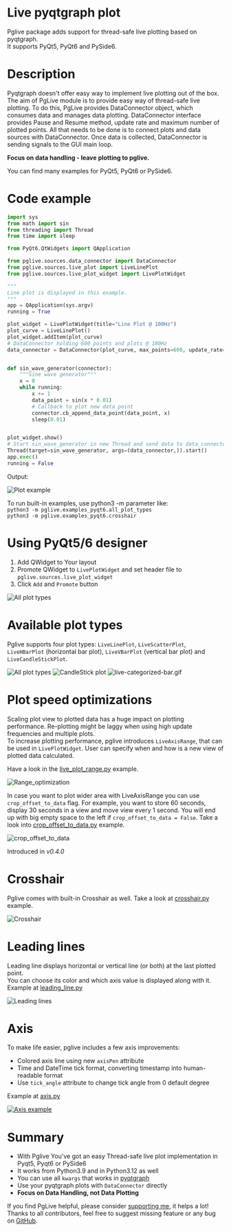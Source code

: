 # Live pyqtgraph plot

Pglive package adds support for thread-safe live plotting based on pyqtgraph.  
It supports PyQt5, PyQt6 and PySide6.

# Description #

Pyqtgraph doesn't offer easy way to implement live plotting out of the box.
The aim of PgLive module is to provide easy way of thread-safe live plotting.
To do this, PgLive provides DataConnector object, which consumes data 
and manages data plotting. DataConnector interface provides Pause and Resume method, update rate and maximum number of
plotted points. All that needs to be done is to connect plots and data sources with DataConnector.
Once data is collected, DataConnector is sending signals to the GUI main loop.

**Focus on data handling - leave plotting to pglive.**

You can find many examples for PyQt5, PyQt6 or PySide6.

# Code example #

```python
import sys
from math import sin
from threading import Thread
from time import sleep

from PyQt6.QtWidgets import QApplication

from pglive.sources.data_connector import DataConnector
from pglive.sources.live_plot import LiveLinePlot
from pglive.sources.live_plot_widget import LivePlotWidget

"""
Line plot is displayed in this example.
"""
app = QApplication(sys.argv)
running = True

plot_widget = LivePlotWidget(title="Line Plot @ 100Hz")
plot_curve = LiveLinePlot()
plot_widget.addItem(plot_curve)
# DataConnector holding 600 points and plots @ 100Hz
data_connector = DataConnector(plot_curve, max_points=600, update_rate=100)


def sin_wave_generator(connector):
    """Sine wave generator"""
    x = 0
    while running:
        x += 1
        data_point = sin(x * 0.01)
        # Callback to plot new data point
        connector.cb_append_data_point(data_point, x)
        sleep(0.01)


plot_widget.show()
# Start sin_wave_generator in new Thread and send data to data_connector
Thread(target=sin_wave_generator, args=(data_connector,)).start()
app.exec()
running = False
```

Output:

![Plot example](https://i.postimg.cc/RFYGfNS6/pglive.gif)

To run built-in examples, use python3 -m parameter like:  
`python3 -m pglive.examples_pyqt6.all_plot_types`  
`python3 -m pglive.examples_pyqt6.crosshair`

# Using PyQt5/6 designer #

1. Add QWidget to Your layout
2. Promote QWidget to `LivePlotWidget` and set header file to `pglive.sources.live_plot_widget`
3. Click `Add` and `Promote` button

![All plot types](https://i.postimg.cc/m25NVJZm/designer-promotion.png)

# Available plot types #

Pglive supports four plot types: `LiveLinePlot`, `LiveScatterPlot`, `LiveHBarPlot` (horizontal bar plot),
`LiveVBarPlot` (vertical bar plot) and `LiveCandleStickPlot`.

![All plot types](https://i.postimg.cc/637CsKRC/pglive-allplots.gif)
![CandleStick plot](https://i.postimg.cc/0QcmMMb0/plot-candlestick.gif)
![live-categorized-bar.gif](https://i.postimg.cc/xqrwXXjY/live-categorized-bar.gif)

# Plot speed optimizations  #

Scaling plot view to plotted data has a huge impact on plotting performance.
Re-plotting might be laggy when using high update frequencies and multiple plots.    
To increase plotting performance, pglive introduces `LiveAxisRange`, that can be used in `LivePlotWidget`.
User can specify when and how is a new view of plotted data calculated.

Have a look in the [live_plot_range.py](https://github.com/domarm-comat/pglive/blob/main/pglive/examples_pyqt6/live_plot_range.py) example.

![Range_optimization](https://i.postimg.cc/3wrMbbTY/a.gif)

In case you want to plot wider area with LiveAxisRange you can use `crop_offset_to_data` flag.
For example, you want to store 60 seconds, display 30 seconds in a view and move view every 1 second.
You will end up with big empty space to the left if `crop_offset_to_data = False`.
Take a look into [crop_offset_to_data.py](https://github.com/domarm-comat/pglive/blob/main/pglive/examples_pyqt6/crop_offset_to_data.py) example.

![crop_offset_to_data](https://i.postimg.cc/90X40Ng7/Peek-2022-09-24-15-20.gif)

Introduced in *v0.4.0*

# Crosshair #

Pglive comes with built-in Crosshair as well. Take a look at [crosshair.py](https://github.com/domarm-comat/pglive/blob/main/pglive/examples_pyqt6/crosshair.py) example.

![Crosshair](https://i.postimg.cc/1z75GZLV/pglive-crosshair.gif)

# Leading lines #

Leading line displays horizontal or vertical line (or both) at the last plotted point.  
You can choose its color and which axis value is displayed along with it.  
Example at [leading_line.py](https://github.com/domarm-comat/pglive/blob/main/pglive/examples_pyqt6/leading_line.py)

![Leading lines](https://i.postimg.cc/bYKQGBNp/leading-line.gif)

# Axis #

To make life easier, pglive includes a few axis improvements:

- Colored axis line using new `axisPen` attribute
- Time and DateTime tick format, converting timestamp into human-readable format
- Use `tick_angle` attribute to change tick angle from 0 default degree  

Example at [axis.py](https://github.com/domarm-comat/pglive/blob/main/pglive/examples_pyqt6/axis.py)

[![Axis example](https://i.postimg.cc/SQ2hDxBr/Peek-2023-09-03-15-58.gif)](https://postimg.cc/RqBy04V6)

# Summary #

- With Pglive You've got an easy Thread-safe live plot implementation in Pyqt5, Pyqt6 or PySide6
- It works from Python3.9 and in Python3.12 as well
- You can use all `kwargs` that works in [pyqtgraph](https://pyqtgraph.readthedocs.io/en/latest/getting_started/index.html#getting-started-ref)
- Use your pyqtgraph plots with `DataConnector` directly
- **Focus on Data Handling, not Data Plotting**

If you find PgLive helpful, please consider [supporting me](https://ko-fi.com/domarmcomatsk), it helps a lot!  
Thanks to all contributors, feel free to suggest missing feature or any bug on [GitHub](https://github.com/domarm-comat/pglive/issues).
